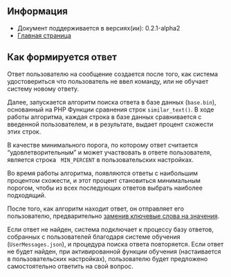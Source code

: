 Информация
------------

* Документ поддерживается в версиях(ии): 0.2.1-alpha2
* [Главная страница][0]

Как формируется ответ
------------

Ответ пользователю на сообщение создается после того, как система удостовериться что пользователь не ввел команду, или не обучает систему новому ответу.

Далее, запускается алгоритм поиска ответа в базе данных (`base.bin`), основанный на PHP Функции сравнения строк `similar_text()`.
В ходе работы алгоритма, каждая строка в базе данных сравнивается с введенной пользователем, и в результате, выдает процент схожести этих строк. 

В качестве минимального порога, по которому ответ считается “удовлетворительным” и может участвовать в ответе пользователя, является строка ` MIN_PERCENT` в пользовательских настройках.

Во время работы алгоритма, появляются ответы с наибольшим процентом схожести, и этот процент становиться минимальным порогом, чтобы из всех последующих ответов выбрать наиболее подходящий.

После того, как алгоритм находит ответ, он отправляет его пользователю, предварительно [заменив ключевые слова на значения][1].

Если ответ не найден, система подключает к процессу базу ответов, собранных с пользователей благодаря системе обучения (`UserMessages.json`), и процедура поиска ответа повторяется. 
Если ответ не будет найден, при активированной функции обучения (настаивается в пользовательских настройках), пользователю будет предложено самостоятельно ответить на свой вопрос.

[0]: index.md
[1]: keyWord.md